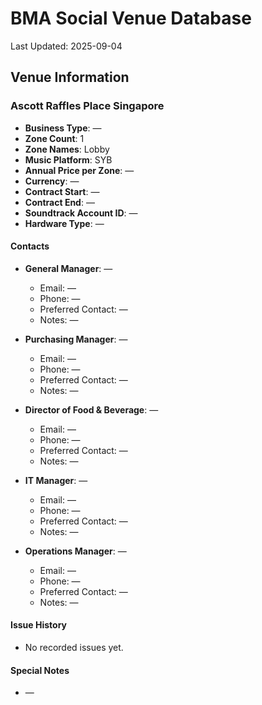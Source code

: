 # BMA Social Venue Database

Last Updated: 2025-09-04

## Venue Information

### Ascott Raffles Place Singapore
- **Business Type**: —
- **Zone Count**: 1
- **Zone Names**: Lobby
- **Music Platform**: SYB
- **Annual Price per Zone**: —
- **Currency**: —
- **Contract Start**: —
- **Contract End**: —
- **Soundtrack Account ID**: —
- **Hardware Type**: —

#### Contacts
- **General Manager**: —
  - Email: —
  - Phone: —
  - Preferred Contact: —
  - Notes: —

- **Purchasing Manager**: —
  - Email: —
  - Phone: —
  - Preferred Contact: —
  - Notes: —

- **Director of Food & Beverage**: —
  - Email: —
  - Phone: —
  - Preferred Contact: —
  - Notes: —

- **IT Manager**: —
  - Email: —
  - Phone: —
  - Preferred Contact: —
  - Notes: —

- **Operations Manager**: —
  - Email: —
  - Phone: —
  - Preferred Contact: —
  - Notes: —

#### Issue History
- No recorded issues yet.

#### Special Notes
- —
